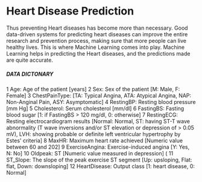 # Heart Disease Prediction
Thus preventing Heart diseases has become more than necessary. Good data-driven systems for predicting heart diseases can improve the entire research and prevention process, making sure that more people can live healthy lives. This is where Machine Learning comes into play. Machine Learning helps in predicting the Heart diseases, and the predictions made are quite accurate.

##### DATA DICTONARY

1 Age: Age of the patient [years]
2 Sex: Sex of the patient [M: Male, F: Female]
3 ChestPainType: [TA: Typical Angina, ATA: Atypical Angina, NAP: Non-Anginal Pain, ASY: Asymptomatic]
4 RestingBP: Resting blood pressure [mm Hg]
5 Cholesterol: Serum cholesterol [mm/dl]
6 FastingBS: Fasting blood sugar [1: if FastingBS > 120 mg/dl, 0: otherwise]
7 RestingECG: Resting electrocardiogram results [Normal: Normal, ST: having ST-T wave abnormality (T wave inversions and/or ST elevation or depression of > 0.05 mV), LVH: showing probable or definite left ventricular hypertrophy by Estes' criteria]
8 MaxHR: Maximum heart rate achieved [Numeric value between 60 and 202]
9 ExerciseAngina: Exercise-induced angina [Y: Yes, N: No]
10 Oldpeak: ST [Numeric value measured in depression] (
11 ST_Slope: The slope of the peak exercise ST segment [Up: upsloping, Flat: flat, Down: downsloping]
12 HeartDisease: Output class [1: heart disease, 0: Normal]
